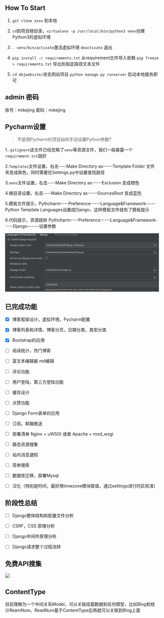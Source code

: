 ## How To Start 

1. `git clone xxxx` 到本地

2. `cd`到项目根目录，`virtualenv -p /usr/local/bin/python3 venv`创建Python3的虚拟环境

3. `. venv/bin/activate`激活虚拟环境 `deactivate` 退出

4. `pip install -r requirements.txt` 从requirement文件导入依赖  `pip freeze > requirements.txt` 导出到指定路径文本文件

5. `cd mkjwebsite/`进去网站项目 `python manage.py runserver` 启动本地服务即可




## admin 密码

账号：mikejing 
密码：mikejing

## Pycharm设置
> 不是用Pycharm的项目如何手动设置Python参数?

1.`.gitignore`该文件已经忽略了`venv`等资源文件，我们一般暴露一个`requirement.txt`就好

2.`Templates`文件设置，右击----Make Directory as-----Template Folder 文件夹变成紫色，同时需要在Settings.py中设置查找路径

3.`venv`文件设置，右击----Make Directory as-----Exclusion 变成橙色

4.根目录设置，右击----Make Directory as-----SourcesRoot 变成蓝色

5.模板文件提示，Pythcharm----Preference-----Language&Framework-----Python Template Languages设置成Django，这样模板文件就有了模板提示

6.代码提示，资源跳转  Pythcharm----Preference-----Language&Framework-----Django------设置参数

![](pycharm_setting.png)

## 已完成功能
- [x] 博客框架设计，虚拟环境，Pycharm配置
- [x] 博客列表和详情，博客分页，日期分类，类型分类
- [x] Bootstrap的应用
- [ ] 阅读统计，热门博客
- [ ] 富文本编辑器 md编辑
- [ ] 评论功能
- [ ] 用户登陆，第三方登陆功能
- [ ] 缓存设计
- [ ] 点赞功能
- [ ] Django Form表单的应用
- [ ] 订阅，邮箱推送
- [ ] 部署清单 Nginx + uWSGI  或者  Apache + mod_wsgi
- [ ] 静态资源搜集
- [ ] 站内消息通知
- [ ] 简单搜索
- [ ] 数据库迁移，部署Mysql
- [ ] 汉化（特别是时间，最好用timezone模块取值，通过settings进行时区校准）


## 阶段性总结
- [ ] Django整体结构和配置文件分析
- [ ] CSRF，CSS 原理分析
- [ ] Django中间件原理分析
- [ ] Django请求整个过程流转


## 免费API搜集
![](https://github.com/fangzesheng/free-api)


## ContentType
目前理解为一个中间关系Model，可以关联挂载数据到任何模型，比如Blog和统计ReamNum，ReadNum基于ContentType后再就可以关联到Blog上面

